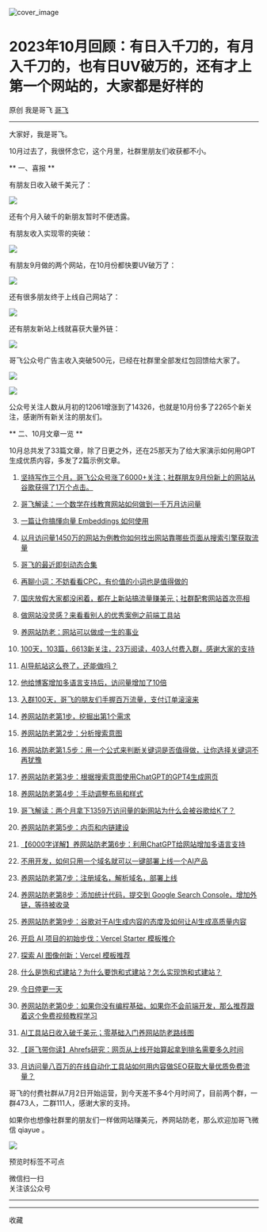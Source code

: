 ![cover_image](https://mmbiz.qpic.cn/sz_mmbiz_jpg/LBrX00GQeicvnObft6w6WgU1vYaRY0nBEWKRIhIaRicBacr6PFJib7jOZPfWThNdVfC2XTaicoibapvhyqgzEPRXFfQ/0?wx_fmt=jpeg)

#  2023年10月回顾：有日入千刀的，有月入千刀的，也有日UV破万的，还有才上第一个网站的，大家都是好样的

原创  我是哥飞  [ 哥飞 ](javascript:void\(0\);)

__ _ _ _ _

大家好，我是哥飞。  

10月过去了，我很怀念它，这个月里，社群里朋友们收获都不小。

** 一、喜报  **

有朋友日收入破千美元了：  

![](https://mmbiz.qpic.cn/sz_mmbiz_jpg/LBrX00GQeict9EibRR264yVabXfnlYJ5lgXdibeZg5f6ReQa2S479pDvA70xEdicAr19Rslp1XcWv9O8licmtzeaWfg/640?wx_fmt=jpeg)

还有个月入破千的新朋友暂时不便透露。

有朋友收入实现零的突破：  

![](https://mmbiz.qpic.cn/sz_mmbiz_jpg/LBrX00GQeicvnObft6w6WgU1vYaRY0nBEJbhYT5oZ4llzEibibTYLZtfV3kxbUlGcXuctoicVBvgDSjRAmaF4gweVQ/640?wx_fmt=jpeg)

有朋友9月做的两个网站，在10月份都快要UV破万了：  

![](https://mmbiz.qpic.cn/sz_mmbiz_png/LBrX00GQeicuRwTkULVN9wBoOEI7Kduq9eJ00O24ECDknJHAGyibHlT8VkNBibibJYDaBatIqo8VibeqFknibN8QX4Cg/640?wx_fmt=png)

还有很多朋友终于上线自己网站了：  

![](https://mmbiz.qpic.cn/sz_mmbiz_jpg/LBrX00GQeicvnObft6w6WgU1vYaRY0nBEgcaiacj80BrkryYyQKZ1ic7JAg89F8A4opsyfNdjh4EKiaP5O9jOk6uEw/640?wx_fmt=jpeg)

还有朋友新站上线就喜获大量外链：  

![](https://mmbiz.qpic.cn/sz_mmbiz_jpg/LBrX00GQeicvnObft6w6WgU1vYaRY0nBElwFj0ZJR5jZpfqtSqAFQyrribicu3PdDgRpE41LRYQK4l7zXDMODeXeg/640?wx_fmt=jpeg)

哥飞公众号广告主收入突破500元，已经在社群里全部发红包回馈给大家了。  

![](https://mmbiz.qpic.cn/sz_mmbiz_jpg/LBrX00GQeicvnObft6w6WgU1vYaRY0nBEexf5zdzVsNq2TaoUJ35xP74CUYQumIvALnlYLKWLdNiaxibd8ibvSreKg/640?wx_fmt=jpeg)

![](https://mmbiz.qpic.cn/sz_mmbiz_jpg/LBrX00GQeicvnObft6w6WgU1vYaRY0nBEmCPpRD6iau0jI7VRmLiaOI5oCRNXYAM59sNzWudrO7fF4nJj3QsmT05w/640?wx_fmt=jpeg)

公众号关注人数从月初的12061增涨到了14326，也就是10月份多了2265个新关注，感谢所有新关注的朋友们。  

** 二、10月文章一览  **  

10月总共发了33篇文章，除了日更之外，还在25那天为了给大家演示如何用GPT生成优质内容，多发了2篇示例文章。  

  1. [ 坚持写作三个月，哥飞公众号涨了6000+关注；社群朋友9月份新上的网站从谷歌获得了1万个点击。  ](http://mp.weixin.qq.com/s?__biz=MjM5OTIzMzYyMA==&mid=2650080462&idx=1&sn=6ca3c332c3a4ceefd688e46492ca92d9&chksm=bf3f35f58848bce332b9264e795640aefdb171ea46b635d2040eaee10a63a49b6ffe6a3e0415&scene=21#wechat_redirect)   

  2. [ 哥飞解读：一个数学在线教育网站如何做到一千万月访问量  ](http://mp.weixin.qq.com/s?__biz=MjM5OTIzMzYyMA==&mid=2650080485&idx=1&sn=2649d1038843dccfc9fb8144d1723729&chksm=bf3f35de8848bcc851612a945026162497141e233f1997783503b777ae3f916f7a2f099c8d9f&scene=21#wechat_redirect)   

  3. [ 一篇让你搞懂向量 Embeddings 如何使用  ](http://mp.weixin.qq.com/s?__biz=MjM5OTIzMzYyMA==&mid=2650080495&idx=1&sn=6959085d84eb6bee61cb8ed833583015&chksm=bf3f35d48848bcc23ef81fcd2d8dedcb49302690c98073708d804edfc8926dc58b7bf7e196ea&scene=21#wechat_redirect)   

  4. [ 以月访问量1450万的网站为例教你如何找出网站靠哪些页面从搜索引擎获取流量  ](http://mp.weixin.qq.com/s?__biz=MjM5OTIzMzYyMA==&mid=2650080517&idx=1&sn=776028c5f728cf34862793db88db0ae3&chksm=bf3f343e8848bd281ac123416d057cf690749f4e0d2b899bcf969341f6188aadaed49ba91a30&scene=21#wechat_redirect)   

  5. [ 哥飞的最近即刻动态合集  ](http://mp.weixin.qq.com/s?__biz=MjM5OTIzMzYyMA==&mid=2650080536&idx=1&sn=8eeaeab51cf4d0026d460f1a6386b255&chksm=bf3f34238848bd3587a8023884a087ae84e92be07aa8dad0ffe7d72e61efbdd6da4546ed14b0&scene=21#wechat_redirect)   

  6. [ 再聊小词：不妨看看CPC，有价值的小词也是值得做的  ](http://mp.weixin.qq.com/s?__biz=MjM5OTIzMzYyMA==&mid=2650080546&idx=1&sn=83750445a971ff67ad49943ca8ad8095&chksm=bf3f34198848bd0fe464cbea70f029544f1d1d8529ecbb372cf4462c8e7b1c9eb941d71df1cd&scene=21#wechat_redirect)   

  7. [ 国庆放假大家都没闲着，都在上新站搞流量赚美元；社群配套网站首次亮相  ](http://mp.weixin.qq.com/s?__biz=MjM5OTIzMzYyMA==&mid=2650080559&idx=1&sn=0ae743c2df3dcbcf46e0a73797463300&chksm=bf3f34148848bd0245d853b662d977ac4736e6475c6d5e7546c157311669f445a08e23df27ee&scene=21#wechat_redirect)   

  8. [ 做网站没灵感？来看看别人的优秀案例之前端工具站  ](http://mp.weixin.qq.com/s?__biz=MjM5OTIzMzYyMA==&mid=2650080594&idx=1&sn=27fbe97283cc7f156f0e5d3bd2300a74&chksm=bf3f34698848bd7fe2a6a6f538c5b4ebeee78ca31bcfb412a885e4b2e5068ca255ba42835e8f&scene=21#wechat_redirect)   

  9. [ 养网站防老：网站可以做成一生的事业  ](http://mp.weixin.qq.com/s?__biz=MjM5OTIzMzYyMA==&mid=2650080601&idx=1&sn=676b0fff888c93fd63b283e87a3c75d2&chksm=bf3f34628848bd74e4a6ebac72806e89be8bbc9440196edf14cf4f08837f3a81970070a21da2&scene=21#wechat_redirect)   

  10. [ 100天，103篇，6613新关注，23万阅读，403人付费入群，感谢大家的支持  ](http://mp.weixin.qq.com/s?__biz=MjM5OTIzMzYyMA==&mid=2650080608&idx=1&sn=bece81d90085072bb675b7e3c9933a99&chksm=bf3f345b8848bd4da24ea2e05fc56738352a6ac5a67f08cc5434a8a581d35f2f83a957c94e90&scene=21#wechat_redirect)   

  11. [ AI导航站这么卷了，还能做吗？  ](http://mp.weixin.qq.com/s?__biz=MjM5OTIzMzYyMA==&mid=2650080622&idx=1&sn=fbcc43eaa4b25614b843ea6cdd116856&chksm=bf3f34558848bd4320762d72825aac40808b3353d8b2da99123c735a271e7d8eb2ca2fb1b9c4&scene=21#wechat_redirect)   

  12. [ 他给博客增加多语言支持后，访问量增加了10倍  ](http://mp.weixin.qq.com/s?__biz=MjM5OTIzMzYyMA==&mid=2650080629&idx=1&sn=7cb843cbd5e1c673d1e10583465b1edd&chksm=bf3f344e8848bd58e467bd56210a13e0024218491b654b92d556dce2956ce8181d2efa77da4b&scene=21#wechat_redirect)   

  13. [ 入群100天，哥飞的朋友们手握百万流量，支付订单滚滚来  ](http://mp.weixin.qq.com/s?__biz=MjM5OTIzMzYyMA==&mid=2650080648&idx=1&sn=25928bc955f2bc06289016100e9cfeeb&chksm=bf3f34b38848bda51564715addd3d46d1e7100727f30e0db51b95c0539cb8a956ced1e4626cf&scene=21#wechat_redirect)   

  14. [ 养网站防老第1步，挖掘出第1个需求  ](http://mp.weixin.qq.com/s?__biz=MjM5OTIzMzYyMA==&mid=2650080669&idx=1&sn=baf814d85976df09a85c44d9a45a943b&chksm=bf3f34a68848bdb065889163a3b58f10566b937769d679fa50b25768351d55ea4ef24271cae4&scene=21#wechat_redirect)   

  15. [ 养网站防老第2步：分析搜索意图  ](http://mp.weixin.qq.com/s?__biz=MjM5OTIzMzYyMA==&mid=2650080680&idx=1&sn=4ee04f6579aaa40acefb96318310cbcc&chksm=bf3f34938848bd850bcd811892f9b71c7a51512f9d010ab7aae46487eb045559ac55e9bd70ed&scene=21#wechat_redirect)   

  16. [ 养网站防老第1.5步：用一个公式来判断关键词是否值得做，让你选择关键词不再犹豫  ](http://mp.weixin.qq.com/s?__biz=MjM5OTIzMzYyMA==&mid=2650080690&idx=1&sn=b6b8b6fbcbc1a57e476d61e574f5c1a1&chksm=bf3f34898848bd9f107fff59df18264e792c3161734b71abc48713e49c9845ec02daa243f596&scene=21#wechat_redirect)   

  17. [ 养网站防老第3步：根据搜索意图使用ChatGPT的GPT4生成网页  ](http://mp.weixin.qq.com/s?__biz=MjM5OTIzMzYyMA==&mid=2650080699&idx=1&sn=153560f607edada80e68d0804cf70ef7&chksm=bf3f34808848bd968c8fdd5962789ef58311ab109703d7244dd51a2df89359ee2332ccb4ae2c&scene=21#wechat_redirect)   

  18. [ 养网站防老第4步：手动调整布局和样式  ](http://mp.weixin.qq.com/s?__biz=MjM5OTIzMzYyMA==&mid=2650080715&idx=1&sn=51a41252ac6f2c8bb9d543f9f39bb31b&chksm=bf3f34f08848bde6a1b0602352384a66e4b14e3599469ddf6c4ba75a01556fbc9a9f6ef51124&scene=21#wechat_redirect)   

  19. [ 哥飞解读：两个月拿下1359万访问量的新网站为什么会被谷歌给K了？  ](http://mp.weixin.qq.com/s?__biz=MjM5OTIzMzYyMA==&mid=2650080727&idx=1&sn=edb81d5f3037b1504b3a6a397633737a&chksm=bf3f34ec8848bdfaeda2ea3c5f112044084247539882c50580255da127314d3199888edcefe4&scene=21#wechat_redirect)   

  20. [ 养网站防老第5步：内页和内链建设  ](http://mp.weixin.qq.com/s?__biz=MjM5OTIzMzYyMA==&mid=2650080739&idx=1&sn=1685ea0a11d983c256820d49ef197446&chksm=bf3f34d88848bdcea3546d50ac8a8ee5cbafda8b0b9f71e4368a3f2492905091faa41f1035f5&scene=21#wechat_redirect)   

  21. [ 【6000字详解】养网站防老第6步：利用ChatGPT给网站增加多语言支持  ](http://mp.weixin.qq.com/s?__biz=MjM5OTIzMzYyMA==&mid=2650080755&idx=1&sn=27c8b30bcbf77d6e9aeea6469ca3c118&chksm=bf3f34c88848bddeedc07dc6529718c8a05b2befb5432b6907bd4a3bbbd44f451c9bcf4c32d5&scene=21#wechat_redirect)   

  22. [ 不用开发，如何只用一个域名就可以一键部署上线一个AI产品  ](http://mp.weixin.qq.com/s?__biz=MjM5OTIzMzYyMA==&mid=2650080764&idx=1&sn=a8e990f6b5a5b0afc60eae9699a2a76f&chksm=bf3f34c78848bdd1932d5fc5b29d2e8b5de9984fe09f5d8bca9f19d5f955383e821c1495538e&scene=21#wechat_redirect)   

  23. [ 养网站防老第7步：注册域名，解析域名，部署上线  ](http://mp.weixin.qq.com/s?__biz=MjM5OTIzMzYyMA==&mid=2650080806&idx=1&sn=a8294c9c5b32207adaf223f10a5e9203&chksm=bf3f371d8848be0b95b74ba59852410012865ff7ceb6408ea69dc452d10906559425ad09e999&scene=21#wechat_redirect)   

  24. [ 养网站防老第8步：添加统计代码，提交到 Google Search Console，增加外链，等待被收录  ](http://mp.weixin.qq.com/s?__biz=MjM5OTIzMzYyMA==&mid=2650080823&idx=1&sn=8b43d3d96aac2752d48bdd13b2264099&chksm=bf3f370c8848be1ae77f3cea2663a9a5c2f6cd81aaf13a325289ab523e4de83defa7b7525ec6&scene=21#wechat_redirect)   

  25. [ 养网站防老第9步：谷歌对于AI生成内容的态度及如何让AI生成高质量内容  ](http://mp.weixin.qq.com/s?__biz=MjM5OTIzMzYyMA==&mid=2650080834&idx=1&sn=8195fdc685d5b73515923ac6c2911ee5&chksm=bf3f37798848be6f04bd80bbc46fe470824c99e691ab79c577b30b9af998be9026deb9b3e0ab&scene=21#wechat_redirect)   

  26. [ 开启 AI 项目的初始步伐：Vercel Starter 模板推介  ](http://mp.weixin.qq.com/s?__biz=MjM5OTIzMzYyMA==&mid=2650080841&idx=1&sn=ae73859b2328c04eea9d1b469ae5b6c8&chksm=bf3f37728848be64cfb33b0a5c9fe7d8ca89540874c8493f192c539e93e04d872227c99dd5e6&scene=21#wechat_redirect)   

  27. [ 探索 AI 图像创新：Vercel 模板推荐  ](http://mp.weixin.qq.com/s?__biz=MjM5OTIzMzYyMA==&mid=2650080848&idx=1&sn=073e6b32dcd2fe53de93773148c68494&chksm=bf3f376b8848be7d9463edeae0ee0d1d27458ced05e39c837524792f06b6b93de2e5f1d74a31&scene=21#wechat_redirect)   

  28. [ 什么是饱和式建站？为什么要饱和式建站？怎么实现饱和式建站？  ](http://mp.weixin.qq.com/s?__biz=MjM5OTIzMzYyMA==&mid=2650080868&idx=1&sn=e97b2d090ff915b5ba64290a36f2fe71&chksm=bf3f375f8848be494a9637b5a3d6df1904fe4fc426f99b5a26698c783d6207d66faec1b2f42e&scene=21#wechat_redirect)   

  29. [ 今日停更一天  ](http://mp.weixin.qq.com/s?__biz=MjM5OTIzMzYyMA==&mid=2650080870&idx=1&sn=e41c407fa6fc44bd6d46132ae10d01f3&chksm=bf3f375d8848be4bc2026bcc07263ee5d61e471201b65ae08dadb33c8470805afbbbc8afee05&scene=21#wechat_redirect)   

  30. [ 养网站防老第0步：如果你没有编程基础，如果你不会前端开发，那么推荐跟着这个免费视频教程学习  ](http://mp.weixin.qq.com/s?__biz=MjM5OTIzMzYyMA==&mid=2650080878&idx=1&sn=19149f31408863a750bc9e8cc969b6ed&chksm=bf3f37558848be43897cd5a29190fbec1ac366535e23b062acce836e0e4d49d2c245a93b87a4&scene=21#wechat_redirect)   

  31. [ AI工具站日收入破千美元；零基础入门养网站防老路线图  ](http://mp.weixin.qq.com/s?__biz=MjM5OTIzMzYyMA==&mid=2650080885&idx=1&sn=4ee454604407e52da759d5aecca2a2de&chksm=bf3f374e8848be5868e3ab9d7e0fcc794eacb7874c563ca3cafedd60f829cbeb5e4032d5bee4&scene=21#wechat_redirect)   

  32. [ 【哥飞带你读】Ahrefs研究：网页从上线开始算起拿到排名需要多久时间  ](http://mp.weixin.qq.com/s?__biz=MjM5OTIzMzYyMA==&mid=2650080904&idx=1&sn=1454bcd8741f6c58baa1be28d47668e1&chksm=bf3f37b38848bea55c541b2a584c2c42b952f450504882c6786a9ab7c6770bdb5479c020f544&scene=21#wechat_redirect)   

  33. [ 月访问量八百万的在线自动化工具站如何用内容做SEO获取大量优质免费流量？  ](http://mp.weixin.qq.com/s?__biz=MjM5OTIzMzYyMA==&mid=2650080921&idx=1&sn=4100b7591854058af849dc3236f65b7f&chksm=bf3f37a28848beb49c32cd1a8a0f07716cb81d42f380b9e2698bf2111979411a4bf44a3de372&scene=21#wechat_redirect)

  

哥飞的付费社群从7月2日开始运营，到今天差不多4个月时间了，目前两个群，一群473人，二群111人，感谢大家的支持。  

如果你也想像社群里的朋友们一样做网站赚美元，养网站防老，那么欢迎加哥飞微信 qiayue 。  

![](https://mmbiz.qpic.cn/sz_mmbiz_png/LBrX00GQeicsG8Pro6O9Hu75bIIiafZVPs3qlYeaNNJ1BpqNplEGgibL5m1bcq8a1N1rzoI5lia8aJjtHfgiaAADJJQ/640?wx_fmt=png)

预览时标签不可点

微信扫一扫  
关注该公众号





****



****



  收藏

